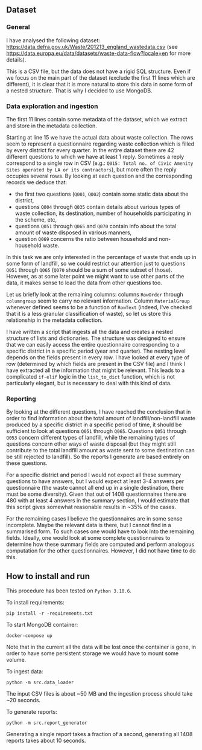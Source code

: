 ## Dataset

### General

I have analysed the following dataset: https://data.defra.gov.uk/Waste/201213_england_wastedata.csv
(see https://data.europa.eu/data/datasets/waste-data-flow?locale=en for more details).

This is a CSV file, but the data does not have a rigid SQL structure. Even if we focus on the main part of the dataset (exclude the first 11 lines which are different), it is clear that it is more natural to store this data in some form of a nested structure. That is why I decided to use MongoDB.

### Data exploration and ingestion

The first 11 lines contain some metadata of the dataset, which we extract and store in the metadata collection.

Starting at line 15 we have the actual data about waste collection. The rows seem to represent a questionnaire regarding waste collection which is filled by every district for every quarter. In the entire dataset there are 42 different questions to which we have at least 1 reply. Sometimes a reply correspond to a single row in CSV (e.g.: `Q015: Total no. of Civic Amenity Sites operated by LA or its contractors`), but more often the reply occupies several rows. By looking at each question and the corresponding records we deduce that:
- the first two questions (`Q001`, `Q002`) contain some static data about the district,
- questions `Q004` through `Q035` contain details about various types of waste collection, its destination, number of households participating in the scheme, etc,
- questions `Q051` through `Q065` and `Q070` contain info about the total amount of waste disposed in various manners,
- question `Q069` concerns the ratio between household and non-household waste.

In this task we are only interested in the percentage of waste that ends up in some form of landfill, so we could restrict our attention just to questions `Q051` through `Q065` (`Q070` should be a sum of some subset of those). However, as at some later point we might want to use other parts of the data, it makes sense to load the data from other questions too.

Let us briefly look at the remaining columns: columns `RowOrder` through `columngroup` seem to carry no relevant information. Column `MaterialGroup` whenever defined seems to be a function of `RowText` (indeed, I've checked that it is a less granular classification of waste), so let us store this relationship in the metadata collection.

I have written a script that ingests all the data and creates a nested structure of lists and dictionaries. The structure was designed to ensure that we can easily access the entire questionnaire corresponding to a specific district in a specific period (year and quarter). The nesting level depends on the fields present in every row. I have looked at every type of row (determined by which fields are present in the CSV file) and I think I have extracted all the information that might be relevant. This leads to a complicated `if-elif` logic in the `list_to_dict` function, which is not particularly elegant, but is necessary to deal with this kind of data.

### Reporting

By looking at the different questions, I have reached the conclusion that in order to find information about the total amount of landfill/non-landfill waste produced by a specific district in a specific period of time, it should be sufficient to look at questions `Q051` through `Q065`. Questions `Q051` through `Q053` concern different types of landfill, while the remaining types of questions concern other ways of waste disposal (but they might still contribute to the total landfill amount as waste sent to some destination can be still rejected to landfill). So the reports I generate are based entirely on these questions.

For a specific district and period I would not expect all these summary questions to have answers, but I would expect at least 3-4 answers per questionnaire (the waste cannot all end up in a single destination, there must be some diversity). Given that out of 1408 questionnaires there are 480 with at least 4 answers in the summary section, I would estimate that this script gives somewhat reasonable results in ~35% of the cases.

For the remaining cases I believe the questionnaires are in some sense incomplete. Maybe the relevant data is there, but I cannot find in a summarised form. To such cases one would have to look into the remaining fields. Ideally, one would look at some complete questionnaires to determine how these summary fields are computed and perform analogous computation for the other questionnaires. However, I did not have time to do this.

## How to install and run

This procedure has been tested on `Python 3.10.6`.

To install requirements:

```
pip install -r -requirements.txt
```

To start MongoDB container:

```commandline
docker-compose up
```

Note that in the current all the data will be lost once the container is gone, in order to have some persistent storage we would have to mount some volume. 

To ingest data:

```commandline
python -m src.data_loader
```

The input CSV files is about ~50 MB and the ingestion process should take ~20 seconds.

To generate reports:

```commandline
python -m src.report_generator
```

Generating a single report takes a fraction of a second, generating all 1408 reports takes about 10 seconds.